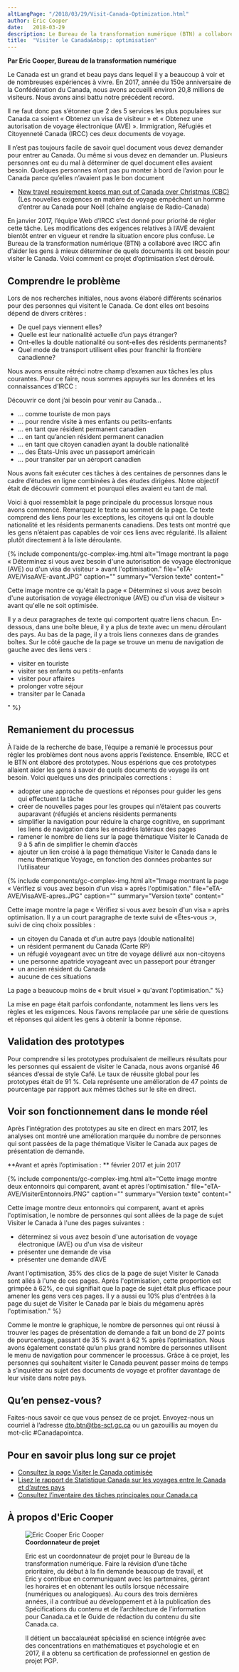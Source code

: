 ```yaml
---
altLangPage: "/2018/03/29/Visit-Canada-Optimization.html"
author: Eric Cooper
date:   2018-03-29
description: Le Bureau de la transformation numérique (BTN) a collaboré avec Immigration, Réfugiés et Citoyenneté Canada (IRCC) afin d’aider les gens à mieux déterminer de quels documents ils ont besoin pour visiter le Canada. Voici comment ce projet d’optimisation s’est déroulé.
title:  "Visiter le Canada&nbsp;: optimisation"
---
```


**Par Eric Cooper, Bureau de la transformation numérique**

Le Canada est un grand et beau pays dans lequel il y a beaucoup à voir et de nombreuses expériences à vivre. En 2017, année du 150e anniversaire de la Confédération du Canada, nous avons accueilli environ 20,8 millions de visiteurs. Nous avons ainsi battu notre précédent record.

Il ne faut donc pas s’étonner que 2 des 5 services les plus populaires sur Canada.ca soient «&nbsp;Obtenez un visa de visiteur&nbsp;» et «&nbsp;Obtenez une autorisation de voyage électronique (AVE)&nbsp;». Immigration, Réfugiés et Citoyenneté Canada (IRCC) ces deux documents de voyage.

Il n’est pas toujours facile de savoir quel document vous devez demander pour entrer au Canada. Ou même si vous devez en demander un. Plusieurs personnes ont eu du mal à déterminer de quel document elles avaient besoin. Quelques personnes n’ont pas pu monter à bord de l’avion pour le Canada parce qu’elles n’avaient pas le bon document

* [New travel requirement keeps man out of Canada over Christmas (CBC)](http://www.cbc.ca/news/canada/nova-scotia/travel-security-eta-document-england-electronic-travel-authorization-1.3916927) (Les nouvelles exigences en matière de voyage empêchent un homme d’entrer au Canada pour Noël (chaîne anglaise de Radio-Canada)

En janvier 2017, l’équipe Web d’IRCC s’est donné pour priorité de régler cette tâche. Les modifications des exigences relatives à l’AVE devaient bientôt entrer en vigueur et rendre la situation encore plus confuse. Le Bureau de la transformation numérique (BTN) a collaboré avec IRCC afin d’aider les gens à mieux déterminer de quels documents ils ont besoin pour visiter le Canada. Voici comment ce projet d’optimisation s’est déroulé.

## Comprendre le problème

Lors de nos recherches initiales, nous avons élaboré différents scénarios pour des personnes qui visitent le Canada. Ce dont elles ont besoins dépend de divers critères&nbsp;:

- De quel pays viennent elles?
- Quelle est leur nationalité actuelle d’un pays étranger?
- Ont-elles la double nationalité ou sont-elles des résidents permanents?
- Quel mode de transport utilisent elles pour franchir la frontière canadienne?


Nous avons ensuite rétréci notre champ d’examen aux tâches les plus courantes. Pour ce faire, nous sommes appuyés sur les données et les connaissances d’IRCC&nbsp;:

Découvrir ce dont j’ai besoin pour venir au Canada...

- ... comme touriste de mon pays
- ... pour rendre visite à mes enfants ou petits-enfants
- ... en tant que résident permanent canadien
- ... en tant qu’ancien résident permanent canadien
- ... en tant que citoyen canadien ayant la double nationalité
- ... des États-Unis avec un passeport américain
- ... pour transiter par un aéroport canadien


Nous avons fait exécuter ces tâches à des centaines de personnes dans le cadre d’études en ligne combinées à des études dirigées. Notre objectif était de découvrir comment et pourquoi elles avaient eu tant de mal.

Voici à quoi ressemblait la page principale du processus lorsque nous avons commencé. Remarquez le texte au sommet de la page. Ce texte comprend des liens pour les exceptions, les citoyens qui ont la double nationalité et les résidents permanents canadiens. Des tests ont montré que les gens n’étaient pas capables de voir ces liens avec régularité. Ils allaient plutôt directement à la liste déroulante.

{% include components/gc-complex-img.html
	 alt="Image montrant la page «&nbsp;Déterminez si vous avez besoin d'une autorisation de voyage électronique (AVE) ou d'un visa de visiteur&nbsp;» avant l'optimisation."
	 file="eTA-AVE/VisaAVE-avant.JPG"
	 caption=""
	 summary="Version texte"
	 content="<p>Cette image montre ce qu'était la page «&nbsp;Déterminez si vous avez besoin d'une autorisation de voyage électronique (AVE) ou d'un visa de visiteur&nbsp;» avant qu'elle ne soit optimisée.</p><p>Il y a deux paragraphes de texte qui comportent quatre liens chacun. En-dessous, dans une boîte bleue, il y a plus de texte avec un menu déroulant des pays. Au bas de la page, il y a trois liens connexes dans de grandes boîtes. Sur le côté gauche de la page se trouve un menu de navigation de gauche avec des liens vers&nbsp;:</p><ul>
	<li>visiter en touriste</li>
	<li>visiter ses enfants ou petits-enfants</li>
	<li>visiter pour affaires</li>
	<li>prolonger votre séjour</li>
	<li>transiter par le Canada</li>
	</ul>"
%}

## Remaniement du processus
À l’aide de la recherche de base, l’équipe a remanié le processus pour régler les problèmes dont nous avons appris l’existence. Ensemble, IRCC et le BTN ont élaboré des prototypes. Nous espérions que ces prototypes allaient aider les gens à savoir de quels documents de voyage ils ont besoin. Voici quelques uns des principales corrections&nbsp;:


- adopter une approche de questions et réponses pour guider les gens qui effectuent la tâche
- créer de nouvelles pages pour les groupes qui n’étaient pas couverts auparavant (réfugiés et anciens résidents permanents
- simplifier la navigation pour réduire la charge cognitive, en supprimant les liens de navigation dans les encadrés latéraux des pages
- ramener le nombre de liens sur la page thématique Visiter le Canada de 9 à 5 afin de simplifier le chemin d’accès
- ajouter un lien croisé à la page thématique Visiter le Canada dans le menu thématique Voyage, en fonction des données probantes sur l’utilisateur


{% include components/gc-complex-img.html
	 alt="Image montrant la page «&nbsp;Vérifiez si vous avez besoin d'un visa&nbsp;» après l'optimisation."
	 file="eTA-AVE/VisaAVE-apres.JPG"
	 caption=""
	 summary="Version texte"
	 content="	<p>Cette image montre la page  «&nbsp;Vérifiez si vous avez besoin d'un visa&nbsp;» après optimisation. Il y a un court paragraphe de texte suivi de «Êtes-vous&nbsp;:», suivi de cinq choix possibles&nbsp;: </p>
	<ul>
		<li>un citoyen du Canada et d’un autre pays (double nationalité)</li>
		<li>un résident permanent du Canada (Carte RP)</li>
		<li>un réfugié voyageant avec un titre de voyage délivré aux non-citoyens</li>
		<li>une personne apatride voyageant avec un passeport pour étranger</li>
		<li>un ancien résident du Canada</li>
		<li>aucune de ces situations</li>
	</ul>
	La page a beaucoup moins de «&nbsp;bruit visuel&nbsp;» qu'avant l'optimisation."
%}

La mise en page était parfois confondante, notamment les liens vers les règles et les exigences. Nous l’avons remplacée par une série de questions et réponses qui aident les gens à obtenir la bonne réponse.

## Validation des prototypes
Pour comprendre si les prototypes produisaient de meilleurs résultats pour les personnes qui essaient de visiter le Canada, nous avons organisé 46 séances d’essai de style Café. Le taux de réussite global pour les prototypes était de 91&nbsp;%. Cela représente une amélioration de 47 points de pourcentage par rapport aux mêmes tâches sur le site en direct.

## Voir son fonctionnement dans le monde réel
Après l’intégration des prototypes au site en direct en mars 2017, les analyses ont montré une amélioration marquée du nombre de personnes qui sont passées de la page thématique Visiter le Canada aux pages de présentation de demande.

**Avant et après l’optimisation&nbsp;: ** février 2017 et juin 2017

{% include components/gc-complex-img.html
	 alt="Cette image montre deux entonnoirs qui comparent, avant et après l'optimisation."
	 file="eTA-AVE/VisiterEntonnoirs.PNG"
	 caption=""
	 summary="Version texte"
	 content="	<p>Cette image montre deux entonnoirs qui comparent, avant et après l'optimisation, le nombre de personnes qui sont allées de la page de sujet Visiter le Canada à l'une des pages suivantes&nbsp;:</p>
	<ul>
		<li>déterminez si vous avez besoin d'une autorisation de voyage électronique (AVE) ou d'un visa de visiteur</li>
		<li>présenter une demande de visa</li>
		<li>présenter une demande d’AVE</li>
	</ul>
Avant l'optimisation, 35% des clics de la page de sujet Visiter le Canada sont allés à l'une de ces pages. Après l'optimisation, cette proportion est grimpée à 62%, ce qui signifiait que la page de sujet était plus efficace pour amener les gens vers ces pages. Il y a aussi eu 10% plus d'entrées à la page du sujet de Visiter le Canada par le biais du mégamenu après l'optimisation."
%}

Comme le montre le graphique, le nombre de personnes qui ont réussi à trouver les pages de présentation de demande a fait un bond de 27 points de pourcentage, passant de 35&nbsp;% avant à 62&nbsp;% après l’optimisation. Nous avons également constaté qu’un plus grand nombre de personnes utilisent le menu de navigation pour commencer le processus. Grâce à ce projet, les personnes qui souhaitent visiter le Canada peuvent passer moins de temps à s’inquiéter au sujet des documents de voyage et profiter davantage de leur visite dans notre pays.

## Qu’en pensez-vous?
Faites-nous savoir ce que vous pensez de ce projet. Envoyez-nous un courriel à l’adresse [dto.btn@tbs-sct.gc.ca](mailto:dto.btn@tbs-sct.gc.ca) ou un gazouillis au moyen du mot-clic #Canadapointca.

## Pour en savoir plus long sur ce projet

- [Consultez la page Visiter le Canada optimisée](https://www.canada.ca/fr/immigration-refugies-citoyennete/services/visiter-canada.html)
- [Lisez le rapport de Statistique Canada sur les voyages entre le Canada et d’autres pays](http://www.statcan.gc.ca/daily-quotidien/180220/dq180220c-fra.htm)
- [Consultez l’inventaire des tâches principales pour Canada.ca](https://www.canada.ca/fr/gouvernement/a-propos/taches-principales-pour-canada-ca.html)


## À propos d'Eric Cooper
<figure class="row">
	<div class="col-md-3 col-xs-12">
		<div class="pull-left mrgn-bttm-md">
			<img class="img-responsive"  src="/images/DTO-aboutus/DTO_blog_photo_DSC_3047_277x370.jpg" alt="Eric Cooper" />
			Eric Cooper<br>
			<b>Coordonnateur de projet</b>
		</div>
	</div>
	<div class="col-md-9 col-xs-12">
		<figcaption>
			<p>Eric est un coordonnateur de projet pour le Bureau de la transformation numérique. Faire la révision d’une tâche prioritaire, du début à la fin demande beaucoup de travail, et Eric y contribue en communiquant avec les partenaires, gérant les horaires et en obtenant les outils lorsque nécessaire (numériques ou analogiques). Au cours des trois dernières années, il a contribué au développement et à la publication des Spécifications du contenu et de l’architecture de l’information pour Canada.ca et le Guide de rédaction du contenu du site Canada.ca.</p><p>Il détient un baccalauréat spécialisé en science intégrée avec des concentrations en mathématiques et psychologie et en 2017, il a obtenu sa certification de professionnel en gestion de projet PGP.</p>
		</figcaption>
	</div>
</figure>
